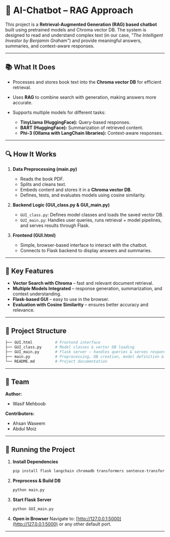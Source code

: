 # 🤖 AI-Chatbot – RAG Approach

This project is a **Retrieval-Augmented Generation (RAG) based chatbot** built using pretrained models and Chroma vector DB. The system is designed to read and understand complex text (in our case, *"The Intelligent Investor by Benjamin Graham"*) and provide meaningful answers, summaries, and context-aware responses.

---

## 📚 What It Does

* Processes and stores book text into the **Chroma vector DB** for efficient retrieval.
* Uses **RAG** to combine search with generation, making answers more accurate.
* Supports multiple models for different tasks:

  * **TinyLlama (HuggingFace):** Query-based responses.
  * **BART (HuggingFace):** Summarization of retrieved content.
  * **Phi-3 (Ollama with LangChain libraries):** Context-aware responses.

---

## 🔍 How It Works

1. **Data Preprocessing (main.py)**

   * Reads the book PDF.
   * Splits and cleans text.
   * Embeds content and stores it in a **Chroma vector DB**.
   * Defines, tests, and evaluates models using cosine similarity.

2. **Backend Logic (GUI_class.py & GUI_main.py)**

   * `GUI_class.py`: Defines model classes and loads the saved vector DB.
   * `GUI_main.py`: Handles user queries, runs retrieval + model pipelines, and serves results through Flask.

3. **Frontend (GUI.html)**

   * Simple, browser-based interface to interact with the chatbot.
   * Connects to Flask backend to display answers and summaries.

---

## 🌟 Key Features

* **Vector Search with Chroma** – fast and relevant document retrieval.
* **Multiple Models Integrated** – response generation, summarization, and context understanding.
* **Flask-based GUI** – easy to use in the browser.
* **Evaluation with Cosine Similarity** – ensures better accuracy and relevance.

---

## 📂 Project Structure

```bash
├── GUI.html          # Frontend interface
├── GUI_class.py      # Model classes & vector DB loading
├── GUI_main.py       # Flask server – handles queries & serves responses
├── main.py           # Preprocessing, DB creation, model definition & evaluation
└── README.md         # Project documentation
```

---

## 👥 Team

**Author:**

* Wasif Mehboob

**Contributors:**

* Ahsan Waseem
* Abdul Moiz

---

## 🚀 Running the Project

1. **Install Dependencies**

   ```bash
   pip install flask langchain chromadb transformers sentence-transformers
   ```

2. **Preprocess & Build DB**

   ```bash
   python main.py
   ```

3. **Start Flask Server**

   ```bash
   python GUI_main.py
   ```

4. **Open in Browser**
   Navigate to: [http://127.0.0.1:5000](http://127.0.0.1:5000) or any other default port.

---
